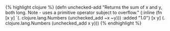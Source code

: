 {% highlight clojure %}
(defn unchecked-add
  "Returns the sum of x and y, both long.
  Note - uses a primitive operator subject to overflow."
  {:inline (fn [x y] `(. clojure.lang.Numbers (unchecked_add ~x ~y)))
   :added "1.0"}
  [x y] (. clojure.lang.Numbers (unchecked_add x y)))
{% endhighlight %}
